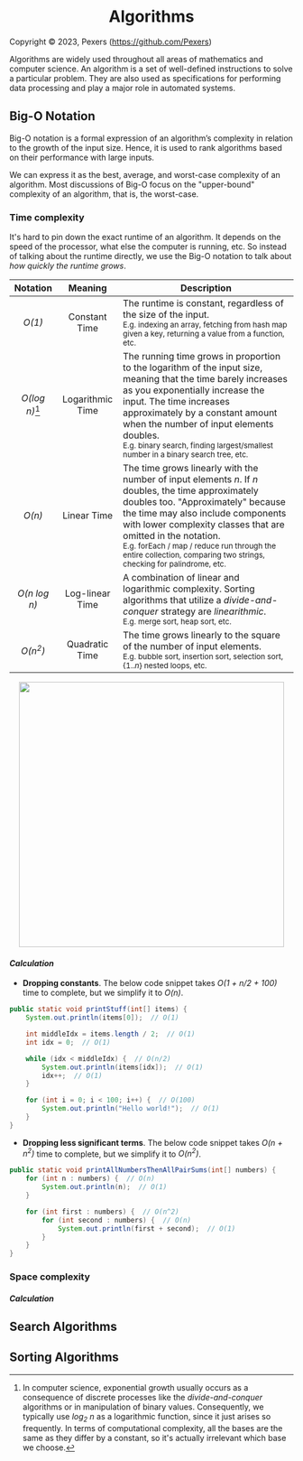 <h1 align='center'>Algorithms</h1>

Copyright &copy; 2023, Pexers (https://github.com/Pexers)

Algorithms are widely used throughout all areas of mathematics and computer science. An algorithm is a set of well-defined instructions to solve a particular problem. They are also used as specifications for performing data processing and play a major role in automated systems.

## Big-O Notation
Big-O notation is a formal expression of an algorithm’s complexity in relation to the growth of the input size. Hence, it is used to rank algorithms based on their performance with large inputs.

We can express it as the best, average, and worst-case complexity of an algorithm. Most discussions of Big-O focus on the "upper-bound" complexity of an algorithm, that is, the worst-case.

### Time complexity
It's hard to pin down the exact runtime of an algorithm. It depends on the speed of the processor, what else the computer is running, etc. So instead of talking about the runtime directly, we use the Big-O notation to talk about _how quickly the runtime grows_.

|Notation|Meaning|Description|
|:---:|:---:|---|
|_O(1)_|Constant Time|The runtime is constant, regardless of the size of the input.<br/><sub>E.g. indexing an array, fetching from hash map given a key, returning a value from a function, etc.</sub>|
|_O(log n)_[^1]|Logarithmic Time|The running time grows in proportion to the logarithm of the input size, meaning that the time barely increases as you exponentially increase the input. The time increases approximately by a constant amount when the number of input elements doubles.<br/><sub>E.g. binary search, finding largest/smallest number in a binary search tree, etc. |
|_O(n)_|Linear Time|The time grows linearly with the number of input elements _n_. If _n_ doubles, the time approximately doubles too. "Approximately" because the time may also include components with lower complexity classes that are omitted in the notation.<br/><sub>E.g. forEach / map / reduce run through the entire collection, comparing two strings, checking for palindrome, etc.</sub>|
|_O(n log n)_|Log-linear Time|A combination of linear and logarithmic complexity. Sorting algorithms that utilize a _divide-and-conquer_ strategy are _linearithmic_.<br/><sub>E.g. merge sort, heap sort, etc. |
|_O(n<sup>2</sup>)_|Quadratic Time|The time grows linearly to the square of the number of input elements.<br/><sub>E.g. bubble sort, insertion sort, selection sort, {1.._n_} nested loops, etc.|

<p align="center">
  <img src="https://user-images.githubusercontent.com/47757441/209826182-d619af3d-45ec-477b-87a5-a4e157d215e6.png" width="470">
</p>

#### _Calculation_
- **Dropping constants**. The below code snippet takes _O(1 + n/2 + 100)_ time to complete, but we simplify it to _O(n)_.
```java
public static void printStuff(int[] items) {
	System.out.println(items[0]);  // O(1)

	int middleIdx = items.length / 2;  // O(1)
	int idx = 0;  // O(1)

	while (idx < middleIdx) {  // O(n/2)
		System.out.println(items[idx]);  // O(1)
		idx++;  // O(1)
	}

	for (int i = 0; i < 100; i++) {  // O(100)
		System.out.println("Hello world!");  // O(1)
	}
}
```
- **Dropping less significant terms**. The below code snippet takes _O(n + n<sup>2</sup>)_ time to complete, but we simplify it to _O(n<sup>2</sup>)_.
```java
public static void printAllNumbersThenAllPairSums(int[] numbers) {
	for (int n : numbers) {  // O(n)
		System.out.println(n);  // O(1)
	}

	for (int first : numbers) {  // O(n^2)
		for (int second : numbers) {  // O(n)
			System.out.println(first + second);  // O(1)
		}
	}
}
```

### Space complexity

#### _Calculation_

## Search Algorithms

## Sorting Algorithms


[^1]: In computer science, exponential growth usually occurs as a consequence of discrete processes like the _divide-and-conquer_ algorithms or in manipulation of binary values. Consequently, we typically use _log<sub>2</sub> n_ as a logarithmic function, since it just arises so frequently. In terms of computational complexity, all the bases are the same as they differ by a constant, so it's actually irrelevant which base we choose.